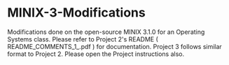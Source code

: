# MINIX-3-Modifications
Modifications done on the open-source MINIX 3.1.0 for an Operating Systems class.
Please refer to Project 2's README ( README_COMMENTS_1_.pdf ) for documentation. Project 3 follows similar format to Project 2.
Please open the Project instructions also.

